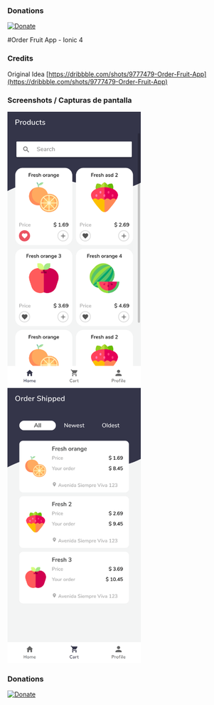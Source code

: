 ### Donations
[![Donate](https://img.shields.io/badge/Donate-PayPal-green.svg)](https://www.paypal.me/IvnAqn)

#Order Fruit App - Ionic 4

### Credits
Original Idea
[https://dribbble.com/shots/9777479-Order-Fruit-App](https://dribbble.com/shots/9777479-Order-Fruit-App)

### Screenshots / Capturas de pantalla

<p>
<img src="images/img1.png?raw=1" width="300" />
<img src="images/img2.png?raw=1" width="300" />
</p>


### Donations
[![Donate](https://img.shields.io/badge/Donate-PayPal-green.svg)](https://www.paypal.me/IvnAqn)
